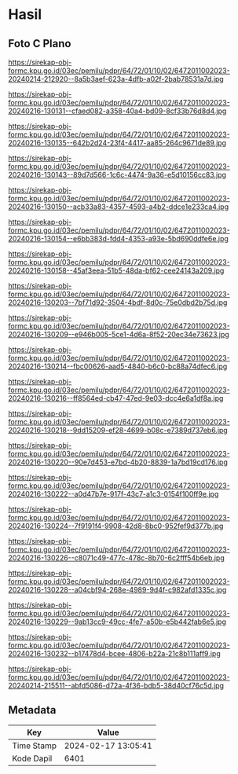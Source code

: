 # Hasil

## Foto C Plano

https://sirekap-obj-formc.kpu.go.id/03ec/pemilu/pdpr/64/72/01/10/02/6472011002023-20240214-212920--8a5b3aef-623a-4dfb-a02f-2bab78531a7d.jpg

https://sirekap-obj-formc.kpu.go.id/03ec/pemilu/pdpr/64/72/01/10/02/6472011002023-20240216-130131--cfaed082-a358-40a4-bd09-8cf33b76d8d4.jpg

https://sirekap-obj-formc.kpu.go.id/03ec/pemilu/pdpr/64/72/01/10/02/6472011002023-20240216-130135--642b2d24-23f4-4417-aa85-264c9671de89.jpg

https://sirekap-obj-formc.kpu.go.id/03ec/pemilu/pdpr/64/72/01/10/02/6472011002023-20240216-130143--89d7d566-1c6c-4474-9a36-e5d10156cc83.jpg

https://sirekap-obj-formc.kpu.go.id/03ec/pemilu/pdpr/64/72/01/10/02/6472011002023-20240216-130150--acb33a83-4357-4593-a4b2-ddce1e233ca4.jpg

https://sirekap-obj-formc.kpu.go.id/03ec/pemilu/pdpr/64/72/01/10/02/6472011002023-20240216-130154--e6bb383d-fdd4-4353-a93e-5bd690ddfe6e.jpg

https://sirekap-obj-formc.kpu.go.id/03ec/pemilu/pdpr/64/72/01/10/02/6472011002023-20240216-130158--45af3eea-51b5-48da-bf62-cee24143a209.jpg

https://sirekap-obj-formc.kpu.go.id/03ec/pemilu/pdpr/64/72/01/10/02/6472011002023-20240216-130203--7bf71d92-3504-4bdf-8d0c-75e0dbd2b75d.jpg

https://sirekap-obj-formc.kpu.go.id/03ec/pemilu/pdpr/64/72/01/10/02/6472011002023-20240216-130209--e946b005-5ce1-4d6a-8f52-20ec34e73623.jpg

https://sirekap-obj-formc.kpu.go.id/03ec/pemilu/pdpr/64/72/01/10/02/6472011002023-20240216-130214--fbc00626-aad5-4840-b6c0-bc88a74dfec6.jpg

https://sirekap-obj-formc.kpu.go.id/03ec/pemilu/pdpr/64/72/01/10/02/6472011002023-20240216-130216--ff8564ed-cb47-47ed-9e03-dcc4e6a1df8a.jpg

https://sirekap-obj-formc.kpu.go.id/03ec/pemilu/pdpr/64/72/01/10/02/6472011002023-20240216-130218--9dd15209-ef28-4699-b08c-e7389d737eb6.jpg

https://sirekap-obj-formc.kpu.go.id/03ec/pemilu/pdpr/64/72/01/10/02/6472011002023-20240216-130220--90e7d453-e7bd-4b20-8839-1a7bd19cd176.jpg

https://sirekap-obj-formc.kpu.go.id/03ec/pemilu/pdpr/64/72/01/10/02/6472011002023-20240216-130222--a0d47b7e-917f-43c7-a1c3-0154f100ff9e.jpg

https://sirekap-obj-formc.kpu.go.id/03ec/pemilu/pdpr/64/72/01/10/02/6472011002023-20240216-130224--7f9191f4-9908-42d8-8bc0-952fef9d377b.jpg

https://sirekap-obj-formc.kpu.go.id/03ec/pemilu/pdpr/64/72/01/10/02/6472011002023-20240216-130226--c8071c49-477c-478c-8b70-6c2fff54b6eb.jpg

https://sirekap-obj-formc.kpu.go.id/03ec/pemilu/pdpr/64/72/01/10/02/6472011002023-20240216-130228--a04cbf94-268e-4989-9d4f-c982afd1335c.jpg

https://sirekap-obj-formc.kpu.go.id/03ec/pemilu/pdpr/64/72/01/10/02/6472011002023-20240216-130229--9ab13cc9-49cc-4fe7-a50b-e5b442fab6e5.jpg

https://sirekap-obj-formc.kpu.go.id/03ec/pemilu/pdpr/64/72/01/10/02/6472011002023-20240216-130232--b17478d4-bcee-4806-b22a-21c8b111aff9.jpg

https://sirekap-obj-formc.kpu.go.id/03ec/pemilu/pdpr/64/72/01/10/02/6472011002023-20240214-215511--abfd5086-d72a-4f36-bdb5-38d40cf76c5d.jpg


## Metadata

| Key        | Value               |
| ---------- | ------------------- |
| Time Stamp | 2024-02-17 13:05:41 |
| Kode Dapil | 6401                |



